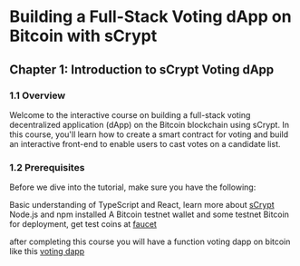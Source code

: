 # Building a Full-Stack Voting dApp on Bitcoin with sCrypt

## Chapter 1: Introduction to sCrypt Voting dApp

### 1.1 Overview
Welcome to the interactive course on building a full-stack voting decentralized application (dApp) on the Bitcoin blockchain using sCrypt. In this course, you'll learn how to create a smart contract for voting and build an interactive front-end to enable users to cast votes on a candidate list.

### 1.2 Prerequisites
Before we dive into the tutorial, make sure you have the following:

Basic understanding of TypeScript and React, learn more about [sCrypt](https://docs.scrypt.io)
Node.js and npm installed
A Bitcoin testnet wallet and some testnet Bitcoin for deployment, get test coins at [faucet](https://scrypt.io/faucet)

after completing this course you will have a function voting dapp on bitcoin like this [voting dapp](https://classic.scrypt.io/voting/)
